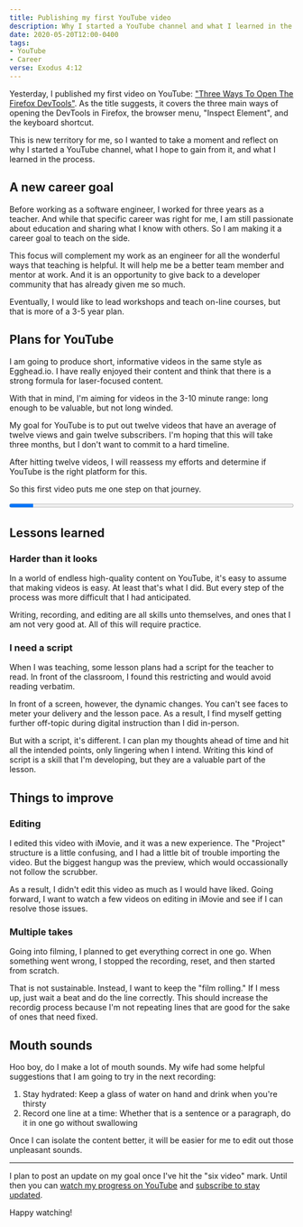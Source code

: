 ```yaml
---
title: Publishing my first YouTube video
description: Why I started a YouTube channel and what I learned in the process
date: 2020-05-20T12:00-0400
tags:
- YouTube
- Career
verse: Exodus 4:12
---
```


Yesterday, I published my first video on YouTube: ["Three Ways To Open The Firefox DevTools"](https://www.youtube.com/watch?v=1bjwBppbpxk). As the title suggests, it covers the three main ways of opening the DevTools in Firefox, the browser menu, "Inspect Element", and the keyboard shortcut.

This is new territory for me, so I wanted to take a moment and reflect on why I started a YouTube channel, what I hope to gain from it, and what I learned in the process.

## A new career goal

Before working as a software engineer, I worked for three years as a teacher. And while that specific career was right for me, I am still passionate about education and sharing what I know with others. So I am making it a career goal to teach on the side.

This focus will complement my work as an engineer for all the wonderful ways that teaching is helpful. It will help me be a better team member and mentor at work. And it is an opportunity to give back to a developer community that has already given me so much.

Eventually, I would like to lead workshops and teach on-line courses, but that is more of a 3-5 year plan.

## Plans for YouTube

I am going to produce short, informative videos in the same style as Egghead.io. I have really enjoyed their content and think that there is a strong formula for laser-focused content.

With that in mind, I'm aiming for videos in the 3-10 minute range: long enough to be valuable, but not long winded.

My goal for YouTube is to put out twelve videos that have an average of twelve views and gain twelve subscribers. I'm hoping that this will take three months, but I don't want to commit to a hard timeline.

After hitting twelve videos, I will reassess my efforts and determine if YouTube is the right platform for this.

So this first video puts me one step on that journey.

<progress max="12" value="1" style="width:100%">1/12</progress>

## Lessons learned

### Harder than it looks

In a world of endless high-quality content on YouTube, it's easy to assume that making videos is easy. At least that's what I did. But every step of the process was more difficult that I had anticipated.

Writing, recording, and editing are all skills unto themselves, and ones that I am not very good at. All of this will require practice.

### I need a script

When I was teaching, some lesson plans had a script for the teacher to read. In front of the classroom, I found this restricting and would avoid reading verbatim.

In front of a screen, however, the dynamic changes. You can't see faces to meter your delivery and the lesson pace. As a result, I find myself getting further off-topic during digital instruction than I did in-person.

But with a script, it's different. I can plan my thoughts ahead of time and hit all the intended points, only lingering when I intend. Writing this kind of script is a skill that I'm developing, but they are a valuable part of the lesson.

## Things to improve

### Editing

I edited this video with iMovie, and it was a new experience. The "Project" structure is a little confusing, and I had a little bit of trouble importing the video. But the biggest hangup was the preview, which would occassionally not follow the scrubber.

As a result, I didn't edit this video as much as I would have liked. Going forward, I want to watch a few videos on editing in iMovie and see if I can resolve those issues.

### Multiple takes

Going into filming, I planned to get everything correct in one go. When something went wrong, I stopped the recording, reset, and then started from scratch.

That is not sustainable. Instead, I want to keep the "film rolling." If I mess up, just wait a beat and do the line correctly. This should increase the recordig process because I'm not repeating lines that are good for the sake of ones that need fixed.

## Mouth sounds

Hoo boy, do I make a lot of mouth sounds. My wife had some helpful suggestions that I am going to try in the next recording:

1. Stay hydrated: Keep a glass of water on hand and drink when you're thirsty
2. Record one line at a time: Whether that is a sentence or a paragraph, do it in one go without swallowing

Once I can isolate the content better, it will be easier for me to edit out those unpleasant sounds.

---

I plan to post an update on my goal once I've hit the "six video" mark. Until then you can [watch my progress on YouTube](https://www.youtube.com/channel/UC5KVcnzcZn_zCYXGR1ErV_A) and [subscribe to stay updated](https://bit.ly/subscribe-seanmcp).

Happy watching!
